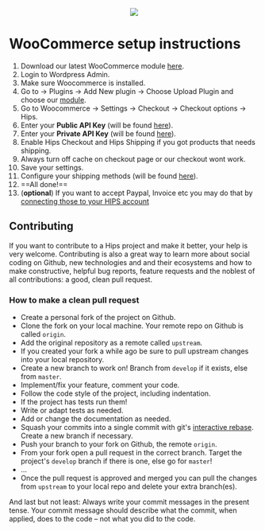 <p align="center"><img src="https://hips.com/logo.svg"></p>

# WooCommerce setup instructions

1. Download our latest WooCommerce module [here](https://github.com/hipspay/woocommerce-checkout-module/releases).
2. Login to Wordpress Admin.
4. Make sure Woocommerce is installed.
5. Go to -> Plugins -> Add New plugin -> Choose Upload Plugin and choose our [module](https://github.com/hipspay/woocommerce-checkout-module/releases). 
6. Go to Woocommerce -> Settings -> Checkout -> Checkout options -> Hips.
7. Enter your **Public API Key** (will be found <a href="https://dashboard.hips.com/sales_channels" target="_blank">here</a>).
8. Enter your **Private API Key** (will be found <a href="https://dashboard.hips.com/sales_channels" target="_blank">here</a>).
9. Enable Hips Checkout and Hips Shipping if you got products that needs shipping.
10. Always turn off cache on checkout page or our checkout wont work.
11. Save your settings.
12. Configure your shipping methods (will be found <a href="https://dashboard.hips.com/shippings" target="_blank">here</a>).
13. ==All done!==
14. (**optional**) If you want to accept Paypal, Invoice etc you may do that by <a href="https://dashboard.hips.com/payment/settings" target="_blank">connecting those to your HIPS account</a>


## Contributing

If you want to contribute to a Hips project and make it better, your help is very welcome. Contributing is also a great way to learn more about social coding on Github, new technologies and and their ecosystems and how to make constructive, helpful bug reports, feature requests and the noblest of all contributions: a good, clean pull request.

### How to make a clean pull request

- Create a personal fork of the project on Github.
- Clone the fork on your local machine. Your remote repo on Github is called `origin`.
- Add the original repository as a remote called `upstream`.
- If you created your fork a while ago be sure to pull upstream changes into your local repository.
- Create a new branch to work on! Branch from `develop` if it exists, else from `master`.
- Implement/fix your feature, comment your code.
- Follow the code style of the project, including indentation.
- If the project has tests run them!
- Write or adapt tests as needed.
- Add or change the documentation as needed.
- Squash your commits into a single commit with git's [interactive rebase](https://help.github.com/articles/interactive-rebase). Create a new branch if necessary.
- Push your branch to your fork on Github, the remote `origin`.
- From your fork open a pull request in the correct branch. Target the project's `develop` branch if there is one, else go for `master`!
- ...
- Once the pull request is approved and merged you can pull the changes from `upstream` to your local repo and delete
your extra branch(es).

And last but not least: Always write your commit messages in the present tense. Your commit message should describe what the commit, when applied, does to the code – not what you did to the code.

